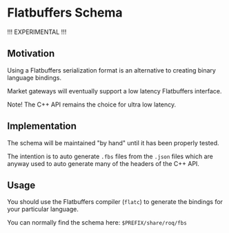 # Flatbuffers Schema

!!! EXPERIMENTAL !!!

## Motivation

Using a Flatbuffers serialization format is an alternative 
to creating binary language bindings.

Market gateways will eventually support a low latency
Flatbuffers interface.

Note! The C++ API remains the choice for ultra low latency.

## Implementation

The schema will be maintained "by hand" until it has been
properly tested.

The intention is to auto generate `.fbs` files from the
`.json` files which are anyway used to auto generate many
of the headers of the C++ API.

## Usage

You should use the Flatbuffers compiler (`flatc`) to
generate the bindings for your particular language.

You can normally find the schema here:
`$PREFIX/share/roq/fbs`
